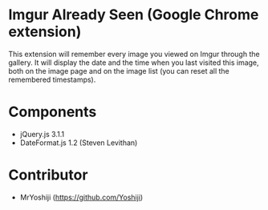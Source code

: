 # Imgur Already Seen (Google Chrome extension)

This extension will remember every image you viewed on Imgur through the gallery.
It will display the date and the time when you last visited this image, both on
the image page and on the image list (you can reset all the remembered timestamps).

# Components

- jQuery.js 3.1.1
- DateFormat.js 1.2 (Steven Levithan)

# Contributor

- MrYoshiji (https://github.com/Yoshiji)